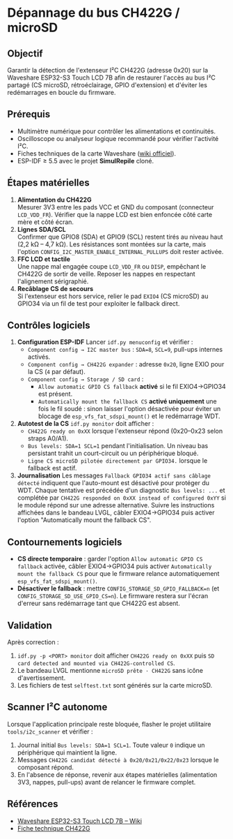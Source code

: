 # Dépannage du bus CH422G / microSD

## Objectif
Garantir la détection de l'extenseur I²C CH422G (adresse 0x20) sur la Waveshare ESP32-S3 Touch LCD 7B afin de restaurer l'accès au bus I²C partagé (CS microSD, rétroéclairage, GPIO d'extension) et d'éviter les redémarrages en boucle du firmware.

## Prérequis
- Multimètre numérique pour contrôler les alimentations et continuités.
- Oscilloscope ou analyseur logique recommandé pour vérifier l'activité I²C.
- Fiches techniques de la carte Waveshare ([wiki officiel](https://www.waveshare.com/wiki/ESP32-S3-Touch-LCD-7B)).
- ESP-IDF ≥ 5.5 avec le projet **SimulRepile** cloné.

## Étapes matérielles
1. **Alimentation du CH422G**  
   Mesurer 3V3 entre les pads VCC et GND du composant (connecteur `LCD_VDD_FR`). Vérifier que la nappe LCD est bien enfoncée côté carte mère et côté écran.
2. **Lignes SDA/SCL**  
   Confirmer que GPIO8 (SDA) et GPIO9 (SCL) restent tirés au niveau haut (2,2 kΩ – 4,7 kΩ). Les résistances sont montées sur la carte, mais l'option `CONFIG_I2C_MASTER_ENABLE_INTERNAL_PULLUPS` doit rester activée.
3. **FFC LCD et tactile**  
   Une nappe mal engagée coupe `LCD_VDD_FR` ou `DISP`, empêchant le CH422G de sortir de veille. Reposer les nappes en respectant l'alignement sérigraphié.
4. **Recâblage CS de secours**  
   Si l'extenseur est hors service, relier le pad `EXIO4` (CS microSD) au GPIO34 via un fil de test pour exploiter le fallback direct.

## Contrôles logiciels
1. **Configuration ESP-IDF**
   Lancer `idf.py menuconfig` et vérifier :
   - `Component config → I2C master bus` : `SDA=8`, `SCL=9`, pull-ups internes activés.
   - `Component config → CH422G expander` : adresse `0x20`, ligne EXIO pour la CS (`4` par défaut).
   - `Component config → Storage / SD card` :
     - `Allow automatic GPIO CS fallback` **activé** si le fil EXIO4→GPIO34 est présent.
     - `Automatically mount the fallback CS` **activé uniquement** une fois le fil soudé : sinon laisser l'option désactivée pour éviter un blocage de `esp_vfs_fat_sdspi_mount()` et le redémarrage WDT.
2. **Autotest de la CS**
   `idf.py monitor` doit afficher :
   - `CH422G ready on 0xXX` lorsque l'extenseur répond (0x20–0x23 selon straps A0/A1).
   - `Bus levels: SDA=1 SCL=1` pendant l'initialisation. Un niveau bas persistant trahit un court-circuit ou un périphérique bloqué.
   - `Ligne CS microSD pilotée directement par GPIO34.` lorsque le fallback est actif.
3. **Journalisation**
   Les messages `Fallback GPIO34 actif sans câblage détecté` indiquent que l'auto-mount est désactivé pour protéger du WDT. Chaque tentative est précédée d'un diagnostic `Bus levels: ...` et complétée par `CH422G responded on 0xXX instead of configured 0xYY` si le module répond sur une adresse alternative. Suivre les instructions affichées dans le bandeau LVGL, câbler EXIO4→GPIO34 puis activer l'option "Automatically mount the fallback CS".

## Contournements logiciels
- **CS directe temporaire** : garder l'option `Allow automatic GPIO CS fallback` activée, câbler EXIO4→GPIO34 puis activer `Automatically mount the fallback CS` pour que le firmware relance automatiquement `esp_vfs_fat_sdspi_mount()`.
- **Désactiver le fallback** : mettre `CONFIG_STORAGE_SD_GPIO_FALLBACK=n` (et `CONFIG_STORAGE_SD_USE_GPIO_CS=n`). Le firmware restera sur l'écran d'erreur sans redémarrage tant que CH422G est absent.

## Validation
Après correction :
1. `idf.py -p <PORT> monitor` doit afficher `CH422G ready on 0xXX` puis `SD card detected and mounted via CH422G-controlled CS`.
2. Le bandeau LVGL mentionne `microSD prête · CH422G` sans icône d'avertissement.
3. Les fichiers de test `selftest.txt` sont générés sur la carte microSD.

## Scanner I²C autonome

Lorsque l'application principale reste bloquée, flasher le projet utilitaire `tools/i2c_scanner` et vérifier :

1. Journal initial `Bus levels: SDA=1 SCL=1`. Toute valeur `0` indique un périphérique qui maintient la ligne.
2. Messages `CH422G candidat détecté à 0x20/0x21/0x22/0x23` lorsque le composant répond.
3. En l'absence de réponse, revenir aux étapes matérielles (alimentation 3V3, nappes, pull-ups) avant de relancer le firmware complet.

## Références
- [Waveshare ESP32-S3 Touch LCD 7B – Wiki](https://www.waveshare.com/wiki/ESP32-S3-Touch-LCD-7B)
- [Fiche technique CH422G](https://www.wch-ic.com/downloads/CH422GDS1_PDF.html)
